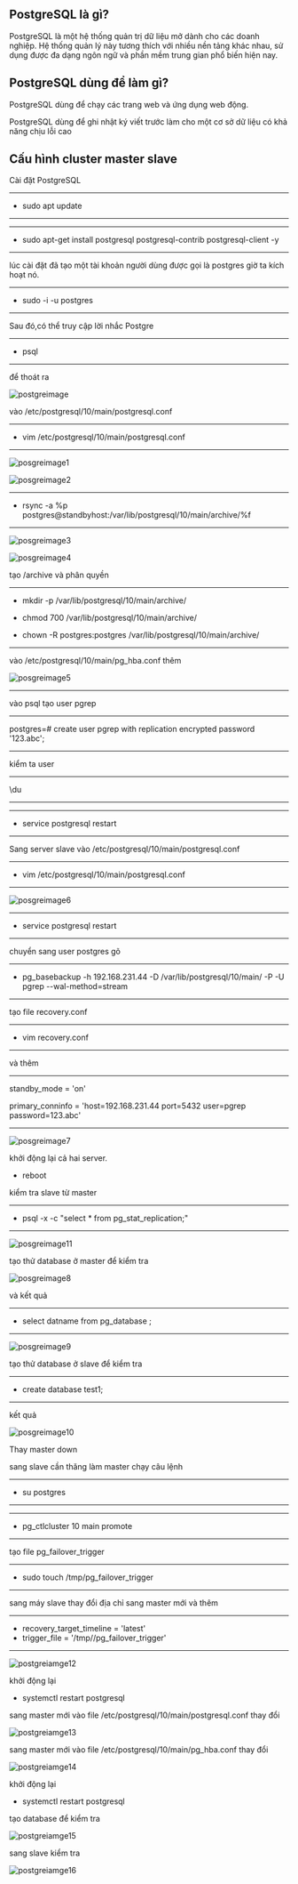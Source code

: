 ## PostgreSQL là gì?

PostgreSQL là một hệ thống quản trị dữ liệu mở dành cho các doanh nghiệp. Hệ thống quản lý này tương thích với nhiều nền tảng khác nhau, sử dụng được đa dạng ngôn ngữ và phần mềm trung gian phổ biến hiện nay.


## PostgreSQL dùng để làm gì?

PostgreSQL dùng để chạy các trang web và ứng dụng web động.

PostgreSQL dùng để ghi nhật ký viết trước làm cho một cơ sở dữ liệu có khả năng chịu lỗi cao


## Cấu hình cluster master slave 

Cài đặt PostgreSQL

---
- sudo apt update
---
---
- sudo apt-get install postgresql postgresql-contrib postgresql-client -y
---

lúc cài đặt đã tạo một tài khoản người dùng được gọi là postgres giờ ta kích hoạt nó.

---
- sudo -i -u postgres
---

Sau đó,có thể truy cập lời nhắc Postgre

---
- psql
---
để thoát ra

![postgreimage](Image/postgreimage.png)

vào /etc/postgresql/10/main/postgresql.conf

---
- vim /etc/postgresql/10/main/postgresql.conf
---

![posgreimage1](Image/posgreimage1.png)

![posgreimage2](Image/postgreimage2.png)

---
- rsync -a %p postgres@standbyhost:/var/lib/postgresql/10/main/archive/%f
---

![posgreimage3](Image/postgreimage3.png)

![posgreimage4](Image/postgreimage4.png)


tạo /archive và phân quyền

---

- mkdir -p /var/lib/postgresql/10/main/archive/

- chmod 700 /var/lib/postgresql/10/main/archive/

- chown -R postgres:postgres /var/lib/postgresql/10/main/archive/

---

vào /etc/postgresql/10/main/pg_hba.conf thêm

![posgreimage5](Image/postgreimage5.png)

---

vào psql tạo user pgrep 

---

postgres=# create user pgrep with replication encrypted password '123.abc';

---


kiểm ta user 

---
\du

---

---
- service postgresql restart
---

Sang server slave vào /etc/postgresql/10/main/postgresql.conf

---
- vim /etc/postgresql/10/main/postgresql.conf
---

![posgreimage6](Image/postgreimage6.png)

---
- service postgresql restart
---

chuyển sang user postgres gõ

---
- pg_basebackup -h 192.168.231.44 -D /var/lib/postgresql/10/main/ -P -U pgrep --wal-method=stream
---

tạo file recovery.conf

---
- vim recovery.conf
---
và thêm

---

standby_mode = 'on'

primary_conninfo = 'host=192.168.231.44 port=5432 user=pgrep password=123.abc'

---

![posgreimage7](Image/postgreimage7.png)

khởi động lại cả hai server.

- reboot


kiểm tra slave từ master

---
- psql -x -c "select * from pg_stat_replication;"
---

![posgreimage11](Image/postgreimage11.png)

tạo thử database ở master để kiểm tra

![posgreimage8](Image/postgreimage8.png)

và kết quả

---
- select datname from pg_database ;
---
![posgreimage9](Image/postgreimage9.png)


tạo thử database ở slave để kiểm tra

---
- create database test1;
---

kết quả

![posgreimage10](Image/postgreimage10.png)


Thay master down

sang slave cần thăng làm master chạy câu lệnh

---
- su postgres
---
---
- pg_ctlcluster 10 main promote
---

tạo file pg_failover_trigger

---
- sudo touch /tmp/pg_failover_trigger
---

sang máy slave thay đổi địa chỉ sang master mới và thêm

---
- recovery_target_timeline = 'latest'
- trigger_file = '/tmp//pg_failover_trigger'
---

![postgreiamge12](Image/postgreiamge12.png)


khởi động lại

- systemctl restart postgresql

sang master mới vào file /etc/postgresql/10/main/postgresql.conf thay đổi 

![postgreiamge13](Image/postgreiamge13.png)


sang master mới vào file /etc/postgresql/10/main/pg_hba.conf thay đổi

![postgreiamge14](Image/postgreiamge14.png)

khởi động lại

- systemctl restart postgresql

tạo database để kiểm tra

![postgreiamge15](Image/postgresiamge15.png)

sang slave kiểm tra 

![postgreiamge16](Image/postgresiamge16.png)


